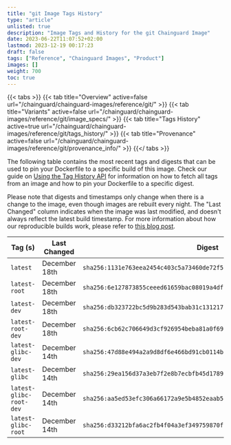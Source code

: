 ```yaml
---
title: "git Image Tags History"
type: "article"
unlisted: true
description: "Image Tags and History for the git Chainguard Image"
date: 2023-06-22T11:07:52+02:00
lastmod: 2023-12-19 00:17:23
draft: false
tags: ["Reference", "Chainguard Images", "Product"]
images: []
weight: 700
toc: true
---
```


{{< tabs >}}
{{< tab title="Overview" active=false url="/chainguard/chainguard-images/reference/git/" >}}
{{< tab title="Variants" active=false url="/chainguard/chainguard-images/reference/git/image_specs/" >}}
{{< tab title="Tags History" active=true url="/chainguard/chainguard-images/reference/git/tags_history/" >}}
{{< tab title="Provenance" active=false url="/chainguard/chainguard-images/reference/git/provenance_info/" >}}
{{</ tabs >}}

The following table contains the most recent tags and digests that can be used to pin your Dockerfile to a specific build of this image. Check our guide on [Using the Tag History API](/chainguard/chainguard-images/using-the-tag-history-api/) for information on how to fetch all tags from an image and how to pin your Dockerfile to a specific digest.

Please note that digests and timestamps only change when there is a change to the image, even though images are rebuilt every night. The "Last Changed" column indicates when the image was last modified, and doesn't always reflect the latest build timestamp. For more information about how our reproducible builds work, please refer to [this blog post](https://www.chainguard.dev/unchained/reproducing-chainguards-reproducible-image-builds).

| Tag (s)                  | Last Changed  | Digest                                                                    |
|--------------------------|---------------|---------------------------------------------------------------------------|
|  `latest`                | December 18th | `sha256:1131e763eea2454c403c5a73460de72f55709030884b490af4e588af973b9d94` |
|  `latest-root`           | December 18th | `sha256:6e127873855ceeed61659bac08019a4df509b852b9a45d084dd57b32bede337a` |
|  `latest-dev`            | December 18th | `sha256:db323722bc5d9b283d543bab31c1312174766543d20738dd8aa4bdc421391c58` |
|  `latest-root-dev`       | December 18th | `sha256:6cb62c706649d3cf926954beba81a0f693496ebbbf4cba8c4d46194578920554` |
|  `latest-glibc-dev`      | December 14th | `sha256:47d88e494a2a9d8df6e466bd91cb0114b82a93ab74785bd7f7b9d98226b2e8fc` |
|  `latest-glibc`          | December 14th | `sha256:29ea156d37a3eb7f2e8b7ecbfb45d1789a3a5c31319c1a5e53e058a98c8c2b66` |
|  `latest-glibc-root-dev` | December 14th | `sha256:aa5ed53efc306a66172a9e5b4852eaab58b5f9e9db3a0110b41f3f2b459dcdec` |
|  `latest-glibc-root`     | December 14th | `sha256:d33212bfa6ac2fb4f04a3ef349759870f6d8439dcf368a6e73fc98940f36712f` |

